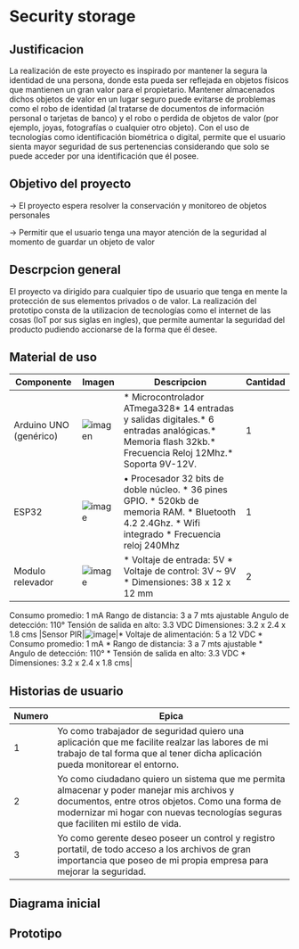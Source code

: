 # Security storage
## Justificacion
La realización de este proyecto es inspirado por mantener la segura la identidad de una persona, donde esta pueda ser reflejada en objetos físicos que mantienen un gran valor para el propietario. Mantener almacenados dichos objetos de valor en un lugar seguro puede evitarse de problemas como el robo de identidad (al tratarse de documentos de información personal o tarjetas de banco) y el robo o perdida de objetos de valor (por ejemplo, joyas, fotografías o cualquier otro objeto). Con el uso de tecnologías como identificación biométrica o digital, permite que el usuario sienta mayor seguridad de sus pertenencias considerando que solo se puede acceder por una identificación que él posee.
## Objetivo del proyecto
-> El proyecto espera resolver la conservación y monitoreo de objetos personales
<p>
-> Permitir que el usuario tenga una mayor atención de la seguridad al momento de guardar un objeto de valor
  
## Descrpcion general
El proyecto va dirigido para cualquier tipo de usuario que tenga en mente la protección de sus elementos privados o de valor. La realización del prototipo consta de la utilizacion de tecnologías como el internet de las cosas (IoT por sus siglas en ingles), que permite aumentar la seguridad del producto pudiendo accionarse de la forma que él desee.
## Material de uso
  
| Componente | Imagen | Descripcion | Cantidad |
|------------|--------|-------------|----------|
|Arduino UNO (genérico)|![imagen](https://user-images.githubusercontent.com/97042355/171695395-84bd2e25-5b02-49e7-a33e-f76e24021d2a.png)|* Microcontrolador ATmega328* 14 entradas y salidas digitales.* 6 entradas analógicas.* Memoria flash 32kb.* Frecuencia Reloj 12Mhz.* Soporta 9V-12V.|1|
|ESP32| ![image](https://user-images.githubusercontent.com/97042355/177398997-ebb97cb2-ff4b-4a45-98bb-c70f8f9ec271.png)| •	Procesador 32 bits de doble núcleo. *	36 pines GPIO. * 520kb de memoria RAM. *	Bluetooth 4.2 2.4Ghz. *	Wifi integrado *	Frecuencia reloj 240Mhz|1|
|Modulo relevador| ![image](https://user-images.githubusercontent.com/97042355/177399091-1212cb92-967a-48b1-beb4-74bb04aea3bf.png)|*	Voltaje de entrada: 5V *	Voltaje de control: 3V ~ 9V *	Dimensiones: 38 x 12 x 12 mm|2|Voltaje de alimentación: 5 a 12 VDC 
Consumo promedio: 1 mA
Rango de distancia: 3 a 7 mts ajustable 
Angulo de detección: 110°
Tensión de salida en alto: 3.3 VDC
Dimensiones: 3.2 x 2.4 x 1.8 cms
|Sensor PIR|![image](https://user-images.githubusercontent.com/97042355/177399455-a1185f55-a211-4f60-8d3d-cf762f0ab547.png)|* Voltaje de alimentación: 5 a 12 VDC * Consumo promedio: 1 mA * Rango de distancia: 3 a 7 mts ajustable * Angulo de detección: 110° * Tensión de salida en alto: 3.3 VDC * Dimensiones: 3.2 x 2.4 x 1.8 cms|


## Historias de usuario
| Numero | Epica |
|--------|-------|
|1|Yo como trabajador de seguridad quiero una aplicación que me facilite realzar las labores de mi trabajo de tal forma que al tener dicha aplicación pueda monitorear el entorno. |
|2|Yo como ciudadano quiero un sistema que me permita almacenar y poder manejar mis archivos y documentos, entre otros objetos. Como una forma de modernizar mi hogar con nuevas tecnologías seguras que faciliten mi estilo de vida.|
|3|Yo como gerente deseo poseer un control y registro portatil, de todo acceso a los archivos de gran importancia que poseo de mi propia empresa para mejorar la seguridad.|
## Diagrama inicial

## Prototipo
